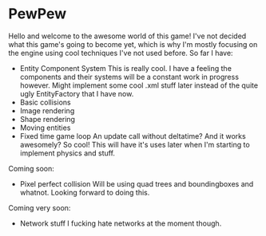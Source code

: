 # PewPew
Hello and welcome to the awesome world of this game!
I've not decided what this game's going to become yet, which is why I'm mostly focusing on the engine
using cool techniques I've not used before.
So far I have:
* Entity Component System
  This is really cool. I have a feeling the components and their systems will be a constant work in progress however.
  Might implement some cool .xml stuff later instead of the quite ugly EntityFactory that I have now.
* Basic collisions
* Image rendering
* Shape rendering
* Moving entities
* Fixed time game loop
  An update call without deltatime? And it works awesomely? So cool!
  This will have it's uses later when I'm starting to implement physics and stuff.

Coming soon:
* Pixel perfect collision
  Will be using quad trees and boundingboxes and whatnot. Looking forward to doing this.

Coming very soon:
* Network stuff 
  I fucking hate networks at the moment though.
